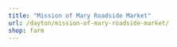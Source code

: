 ```yaml
---
title: "Mission of Mary Roadside Market"
url: /dayton/mission-of-mary-roadside-market/
shop: farm
---
```


